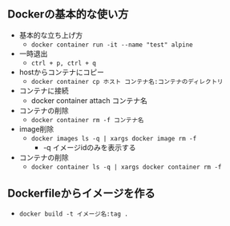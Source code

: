 ## Dockerの基本的な使い方
- 基本的な立ち上げ方
  - `docker container run -it --name "test" alpine`
- 一時退出
  - `ctrl + p, ctrl + q`
- hostからコンテナにコピー
  - `docker container cp ホスト コンテナ名:コンテナのディレクトリ`
- コンテナに接続
  - docker container attach コンテナ名
- コンテナの削除
  - `docker container rm -f コンテナ名` 
- image削除
  - `docker images ls -q | xargs docker image rm -f`
    - -q イメージidのみを表示する  
- コンテナの削除
  - `docker container ls -q | xargs docker container rm -f`
## Dockerfileからイメージを作る
- `docker build -t イメージ名:tag . `
